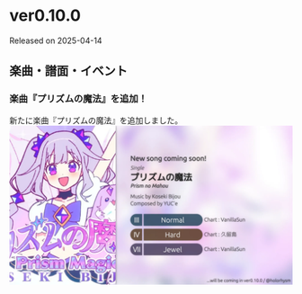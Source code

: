 # ver0.10.0

Released on 2025-04-14

## 楽曲・譜面・イベント

### 楽曲『プリズムの魔法』を追加！

新たに楽曲『プリズムの魔法』を追加しました。
![](/assets/images/update/0-10-0/PrismMagic.webp)

